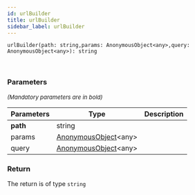 ```yaml
---
id: urlBuilder
title: urlBuilder
sidebar_label: urlBuilder
---
```


```tsx
urlBuilder(path: string,params: AnonymousObject<any>,query: AnonymousObject<any>): string
```
<br/>



### Parameters

<font size="2"><i>(Mandatory parameters are in bold)</i></font>

| Parameters | Type | Description |
| --------- | ---- | ----------- |
| **path** | string |  |
| params | [AnonymousObject](/framework-api/interfaces/AnonymousObject.md)<any\> |  |
| query | [AnonymousObject](/framework-api/interfaces/AnonymousObject.md)<any\> |  |


### Return



The return is of type <code>string</code>
